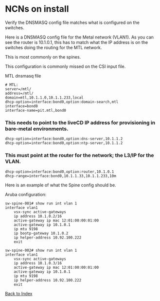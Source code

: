 # NCNs on install

Verify the DNSMASQ config file matches what is configured on the switches.

Here is a DNSMASQ config file for the Metal network (VLAN1). As you can see the router is 10.1.0.1, this has to match what the IP address is on the switches doing the routing for the MTL network.

This is most commonly on the spines.

This configuration is commonly missed on the CSI input file.

MTL dnsmasq file

```
# MTL:
server=/mtl/
address=/mtl/
domain=mtl,10.1.1.0,10.1.1.233,local
dhcp-option=interface:bond0,option:domain-search,mtl
interface=bond0
interface-name=pit.mtl,bond0
```

### This needs to point to the liveCD IP address for provisioning in bare-metal environments.

```
dhcp-option=interface:bond0,option:dns-server,10.1.1.2
dhcp-option=interface:bond0,option:ntp-server,10.1.1.2
```

### This must point at the router for the network; the L3/IP for the VLAN.

```
dhcp-option=interface:bond0,option:router,10.1.0.1
dhcp-range=interface:bond0,10.1.1.33,10.1.1.233,10m
```

Here is an example of what the Spine config should be.

Aruba configuration:

```
sw-spine-001# show run int vlan 1
interface vlan1
    vsx-sync active-gateways
    ip address 10.1.0.2/16
    active-gateway ip mac 12:01:00:00:01:00
    active-gateway ip 10.1.0.1
    ip mtu 9198
    ip bootp-gateway 10.1.0.2
    ip helper-address 10.92.100.222
    exit

sw-spine-002# show run int vlan 1
interface vlan1
    vsx-sync active-gateways
    ip address 10.1.0.3/16
    active-gateway ip mac 12:01:00:00:01:00
    active-gateway ip 10.1.0.1
    ip mtu 9198
    ip helper-address 10.92.100.222
    exit
```

[Back to Index](../index.md)